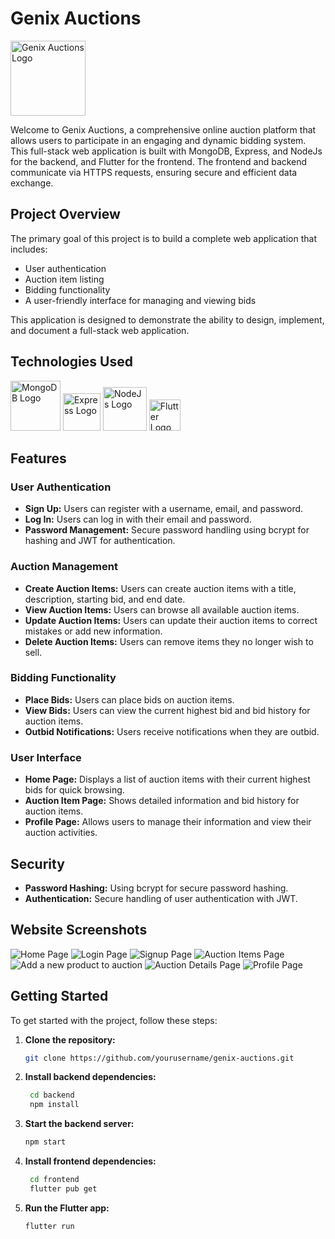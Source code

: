 # Genix Auctions

<img src="./frontend/genix_auctions/assets/logo.png" alt="Genix Auctions Logo" height="120">

Welcome to Genix Auctions, a comprehensive online auction platform that allows users to participate in an engaging and dynamic bidding system. This full-stack web application is built with MongoDB, Express, and NodeJs for the backend, and Flutter for the frontend. The frontend and backend communicate via HTTPS requests, ensuring secure and efficient data exchange.

## Project Overview

The primary goal of this project is to build a complete web application that includes:

- User authentication
- Auction item listing
- Bidding functionality
- A user-friendly interface for managing and viewing bids

This application is designed to demonstrate the ability to design, implement, and document a full-stack web application.

## Technologies Used

<img src="./frontend/genix_auctions/assets/mongodb-logo.png" alt="MongoDB Logo"  height="80">
<img src="./frontend/genix_auctions/assets/express.png" alt="Express Logo" height="60">
<img src="./frontend/genix_auctions/assets/nodejs.jpg" alt="NodeJs Logo" height="70">
<img src="./frontend/genix_auctions/assets/Google-flutter-logo.svg.png" alt="Flutter Logo" height="50">

## Features

### User Authentication

- **Sign Up:** Users can register with a username, email, and password.
- **Log In:** Users can log in with their email and password.
- **Password Management:** Secure password handling using bcrypt for hashing and JWT for authentication.

### Auction Management

- **Create Auction Items:** Users can create auction items with a title, description, starting bid, and end date.
- **View Auction Items:** Users can browse all available auction items.
- **Update Auction Items:** Users can update their auction items to correct mistakes or add new information.
- **Delete Auction Items:** Users can remove items they no longer wish to sell.

### Bidding Functionality

- **Place Bids:** Users can place bids on auction items.
- **View Bids:** Users can view the current highest bid and bid history for auction items.
- **Outbid Notifications:** Users receive notifications when they are outbid.

### User Interface

- **Home Page:** Displays a list of auction items with their current highest bids for quick browsing.
- **Auction Item Page:** Shows detailed information and bid history for auction items.
- **Profile Page:** Allows users to manage their information and view their auction activities.

## Security

- **Password Hashing:** Using bcrypt for secure password hashing.
- **Authentication:** Secure handling of user authentication with JWT.

## Website Screenshots

![Home Page](./frontend/genix_auctions/assets/localhost_5005_%20(1).png)
![Login Page](./frontend/genix_auctions/assets/localhost_5005_%20(2).png)
![Signup Page](./frontend/genix_auctions/assets/localhost_5005_%20(3).png)
![Auction Items Page](./frontend/genix_auctions/assets/localhost_5005_%20(4).png)
![Add a new product to auction](./frontend/genix_auctions/assets/localhost_5005_%20(5).png)
![Auction Details Page](./frontend/genix_auctions/assets/localhost_5005_%20(6).png)
![Profile Page](./frontend/genix_auctions/assets/localhost_5005_%20(7).png)

## Getting Started

To get started with the project, follow these steps:

1. **Clone the repository:**
   ```bash
   git clone https://github.com/yourusername/genix-auctions.git
   ```

2. **Install backend dependencies:**
   ```bash
    cd backend
    npm install
    ```

3. **Start the backend server:**
   ```bash
   npm start
   ```

4. **Install frontend dependencies:**
   ```bash
    cd frontend
    flutter pub get
    ```

5. **Run the Flutter app:**
   ```bash
   flutter run
   ```
